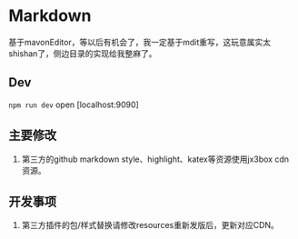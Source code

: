 # Markdown

基于mavonEditor，等以后有机会了，我一定基于mdit重写，这玩意属实太shishan了，侧边目录的实现给我整麻了。

## Dev
`npm run dev` open [localhost:9090]

## 主要修改
1. 第三方的github markdown style、highlight、katex等资源使用jx3box cdn资源。

## 开发事项
1. 第三方插件的包/样式替换请修改resources重新发版后，更新对应CDN。